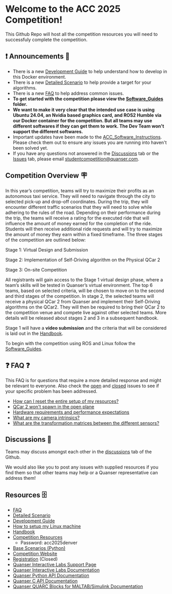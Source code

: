 # Welcome to the ACC 2025 Competition!

This Github Repo will host all the competition resources you will need to successfuly complete the competition.

## ❗ Announcements 🎤

- There is a new [Development Guide](https://github.com/quanser/ACC-Competition-2025/blob/main/Software_Guides/Development%20Guide.md) to help understand how to develop in this Docker environment.
- There is a new [Detailed Scenario](https://github.com/quanser/ACC-Competition-2025/blob/main/Detailed_Scenario.md) to help provide a target for your algorithms.
- There is a new [FAQ](https://github.com/quanser/ACC-Competition-2025/blob/main/Software_Guides/FAQ.md) to help address common issues.
- **To get started with the competition please view the [Software_Guides](https://github.com/quanser/ACC-Competition-2025/blob/main/Software_Guides/ACC%20Software%20Setup%20Instructions.md) folder.**
- **We want to make it very clear that the intended use case is using Ubuntu 24.04, an Nvidia based graphics card, and ROS2 Humble via our Docker container for the competition. But all teams may use different softwares if they can get them to work. The Dev Team won't support the different softwares.**
- Important updates have been made to the [ACC_Software_Instructions](https://github.com/quanser/ACC-Competition-2025/blob/main/Software_Guides/ACC%20Software%20Setup%20Instructions%20.md). Please check them out to ensure any issues you are running into haven't been solved yet.
- If you have any questions not answered in the [Discussions](https://github.com/quanser/ACC-Competition-2025/discussions) tab or the [Issues](https://github.com/quanser/ACC-Competition-2025/issues) tab, please email studentcompetition@quanser.com.

## Competition Overview 🪧

In this year’s competition, teams will try to maximize their profits as an autonomous taxi service. They will need to navigate through the city to selected pick-up and drop-off coordinates. During the trip, they will encounter different traffic scenarios that they will need to solve while adhering to the rules of the road. Depending on their performance during the trip, the teams will receive a rating for the executed ride that will influence the amount of money earned for the completion of the ride. Students will then receive additional ride requests and will try to maximize the amount of money they earn within a fixed timeframe.
The three stages of the competition are outlined below:

Stage 1: Virtual Design and Submission

Stage 2: Implementation of Self-Driving algorithm on the Physical QCar 2

Stage 3: On-site Competition  

All registrants will gain access to the Stage 1 virtual design phase, where a team’s skills will be tested in Quanser’s virtual environment. The top 6 teams, based on selected criteria, will be chosen to move on to the second and third stages of the competition.
In stage 2, the selected teams will receive a physical QCar 2 from Quanser and implement their Self-Driving algorithms on the  QCar2. They will then be required to bring their QCar 2 to the competition venue and compete live against other selected teams.
More details will be released about stages 2 and 3 in a subsequent handbook.

Stage 1 will have a **video submission** and the criteria that will be considered is laid out in the [Handbook](https://github.com/quanser/ACC-Competition-2025/tree/main/Handbook).

To begin with the competition using ROS and Linux follow the [Software_Guides](https://github.com/quanser/ACC-Competition-2025/blob/main/Software_Guides/ACC%20Software%20Setup%20Instructions.md).

## ❓ FAQ ❓

This FAQ is for questions that require a more detailed response and might be relevant to everyone. Also check the [open](https://github.com/quanser/ACC-Competition-2025/issues) and [closed](https://github.com/quanser/ACC-Competition-2025/issues?q=is%3Aissue%20state%3Aclosed) issues to see if your specific problem has been addressed.

- [How can I reset the entire setup of my resources?](https://github.com/quanser/ACC-Competition-2025/blob/main/Software_Guides/FAQ.md#how-can-i-reset-the-entire-setup-of-my-resources)
- [QCar 2 won't spawn in the open plane](https://github.com/quanser/ACC-Competition-2025/blob/main/Software_Guides/FAQ.md#how-can-i-reset-the-entire-setup-of-my-resources)
- [Hardware requirements and performance expectations](https://github.com/quanser/ACC-Competition-2025/blob/main/Software_Guides/FAQ.md#hardware-requirements-and-performance-expectations)
- [What are my camera intrinsics?](https://github.com/quanser/ACC-Competition-2025/blob/main/Software_Guides/FAQ.md#what-are-my-camera-intrinsics)
- [What are the transformation matrices between the different sensors?](http://github.com/quanser/ACC-Competition-2025/blob/main/Software_Guides/FAQ.md#what-are-the-transformation-matrices-between-the-different-sensors)

## Discussions 📣

Teams may discuss amongst each other in the [discussions](https://github.com/quanser/ACC-Competition-2025/discussions) tab of the Github.

We would also like you to post any issues with supplied resources if you find them so that other teams may help or a Quanser representative can address them!

## Resources 🗄️

- [FAQ](https://github.com/quanser/ACC-Competition-2025/blob/main/Software_Guides/FAQ.md)
- [Detailed Scenario](https://github.com/quanser/ACC-Competition-2025/blob/main/Detailed_Scenario.md)
- [Development Guide](https://github.com/quanser/ACC-Competition-2025/blob/main/Software_Guides/Development%20Guide.md)
- [How to setup my Linux machine](https://github.com/quanser/ACC-Competition-2025/blob/main/Software_Guides/ACC%20Software%20Setup%20Instructions.md)
- [Handbook](https://github.com/quanser/ACC-Competition-2025/tree/main/Handbook)
- [Competition Resources](https://quanserinc.box.com/s/g2690n3jwbhquwr8uqdz0b45m5wx945z)
  - Password: acc2025denver
- [Base Scenarios (Python)](https://github.com/quanser/ACC-Competition-2025/tree/main/Docker/virtual_qcar2/python/Base_Scenarios_Python)
- [Competition Website](https://www.quanser.com/winners/2025-american-control-conference-self-driving-car-student-competition/)
- [Registration](https://forms.office.com/Pages/ResponsePage.aspx?id=Avj7Fe66dkyl9OR6d9iruwqgKheKAv1Bg6C4zWQQj3BUOFlBR0lITDA3VU9NN0VDUUtPNFBVUTgxVi4u) (Closed)
- [Quanser Interactive Labs Support Page](https://portal.quanser.com/Support)
- [Quanser Interactive Labs Documentation](https://qlabs.quanserdocs.com/en/latest/ )
- [Quanser Python API Documentation](https://docs.quanser.com/quarc/documentation/python/index.html)
- [Quanser C API Documentation](https://docs.quanser.com/quarc/documentation/hardware_reference_c.html)
- [Quanser QUARC Blocks for MALTAB/Simulink Documentation](https://docs.quanser.com/quarc/documentation/quarc_block_categories.html)
